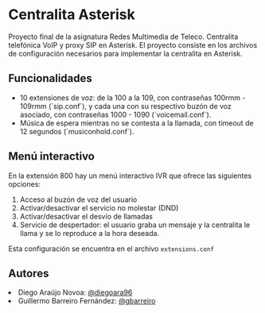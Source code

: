 # Centralita Asterisk
Proyecto final de la asignatura Redes Multimedia de Teleco. Centralita telefónica VoIP y proxy SIP en Asterisk. El proyecto consiste en los archivos de configuración necesarios para implementar la centralita en Asterisk. 

## Funcionalidades
<ul>
<li>10 extensiones de voz: de la 100 a la 109, con contraseñas 100rmm - 109rmm (`sip.conf`), y cada una con su respectivo buzón de voz asociado, con contraseñas 1000 - 1090 (`voicemail.conf`).
<li>Música de espera mientras no se contesta a la llamada, con timeout de 12 segundos (`musiconhold.conf`).
</ul>

## Menú interactivo
En la extensión 800 hay un menú interactivo IVR que ofrece las siguientes opciones:
<ol>
  <li> Acceso al buzón de voz del usuario
  <li> Activar/desactivar el servicio no molestar (DND)
  <li> Activar/desactivar el desvío de llamadas
  <li> Servicio de despertador: el usuario graba un mensaje y la centralita le llama y se lo reproduce a la hora deseada.
</ol>

Esta configuración se encuentra en el archivo `extensions.conf`

## Autores
<li>Diego Araújo Novoa: <a href="https://github.com/diegoara96">@diegoara96</a>
<li>Guillermo Barreiro Fernández: <a href="https://github.com/gbarreiro">@gbarreiro</a>
